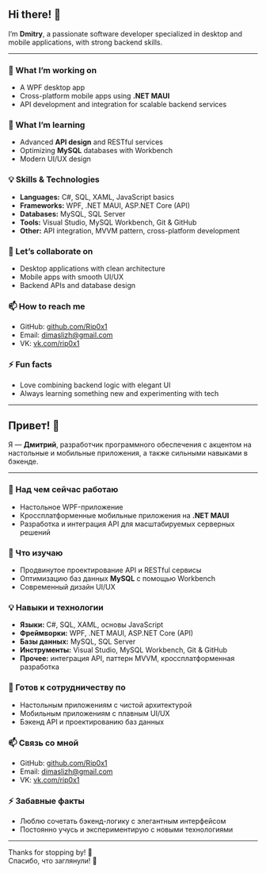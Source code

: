 ## Hi there! 👋

I’m **Dmitry**, a passionate software developer specialized in desktop and mobile applications, with strong backend skills.

---

### 🔭 What I’m working on
- A WPF desktop app
- Cross-platform mobile apps using **.NET MAUI**  
- API development and integration for scalable backend services  

### 🌱 What I’m learning
- Advanced **API design** and RESTful services  
- Optimizing **MySQL** databases with Workbench  
- Modern UI/UX design 

### 💡 Skills & Technologies
- **Languages:** C#, SQL, XAML, JavaScript basics  
- **Frameworks:** WPF, .NET MAUI, ASP.NET Core (API)  
- **Databases:** MySQL, SQL Server  
- **Tools:** Visual Studio, MySQL Workbench, Git & GitHub  
- **Other:** API integration, MVVM pattern, cross-platform development  

### 👯 Let’s collaborate on
- Desktop applications with clean architecture  
- Mobile apps with smooth UI/UX  
- Backend APIs and database design  

### 📫 How to reach me
- GitHub: [github.com/Rip0x1](https://github.com/Rip0x1)  
- Email: dimaslizh@gmail.com
- VK: [vk.com/rip0x1](https://vk.com/rip0x1) 

### ⚡ Fun facts
- Love combining backend logic with elegant UI  
- Always learning something new and experimenting with tech  

---

## Привет! 👋

Я — **Дмитрий**, разработчик программного обеспечения с акцентом на настольные и мобильные приложения, а также сильными навыками в бэкенде.

---

### 🔭 Над чем сейчас работаю
- Настольное WPF-приложение
- Кроссплатформенные мобильные приложения на **.NET MAUI**  
- Разработка и интеграция API для масштабируемых серверных решений  

### 🌱 Что изучаю
- Продвинутое проектирование API и RESTful сервисы  
- Оптимизацию баз данных **MySQL** с помощью Workbench  
- Современный дизайн UI/UX

### 💡 Навыки и технологии
- **Языки:** C#, SQL, XAML, основы JavaScript  
- **Фреймворки:** WPF, .NET MAUI, ASP.NET Core (API)  
- **Базы данных:** MySQL, SQL Server  
- **Инструменты:** Visual Studio, MySQL Workbench, Git & GitHub  
- **Прочее:** интеграция API, паттерн MVVM, кроссплатформенная разработка  

### 👯 Готов к сотрудничеству по
- Настольным приложениям с чистой архитектурой  
- Мобильным приложениям с плавным UI/UX  
- Бэкенд API и проектированию баз данных  

### 📫 Связь со мной
- GitHub: [github.com/Rip0x1](https://github.com/Rip0x1)  
- Email: dimaslizh@gmail.com
- VK: [vk.com/rip0x1](https://vk.com/rip0x1) 

### ⚡ Забавные факты
- Люблю сочетать бэкенд-логику с элегантным интерфейсом  
- Постоянно учусь и экспериментирую с новыми технологиями  

---

Thanks for stopping by! 🚀  
Спасибо, что заглянули! 🚀
